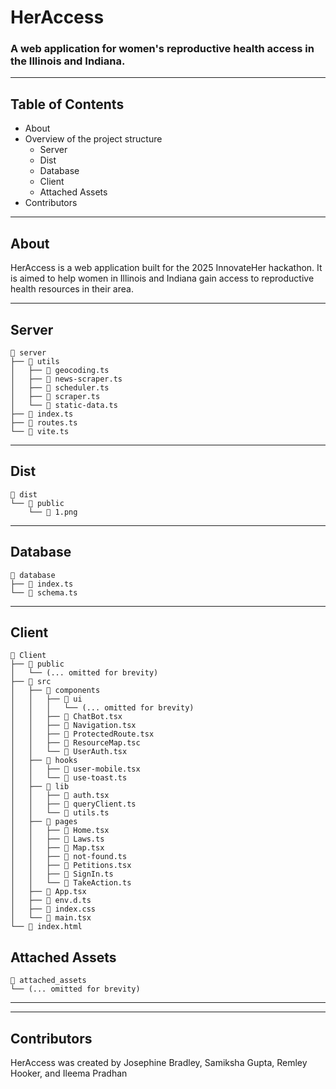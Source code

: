 # HerAccess

### A web application for women's reproductive health access in the Illinois and Indiana. 

<hr>

## Table of Contents

- About
- Overview of the project structure
    - Server
    - Dist
    - Database
    - Client
    - Attached Assets
- Contributors

<hr>

## About

HerAccess is a web application built for the 2025 InnovateHer hackathon. It is aimed to help women in Illinois and Indiana gain access to reproductive health resources in their area. 

<hr>

## Server

```code
📁 server  
├── 📁 utils   
│   ├── 📄 geocoding.ts  
│   ├── 📄 news-scraper.ts   
│   ├── 📄 scheduler.ts 
│   ├── 📄 scraper.ts   
│   └── 📄 static-data.ts  
├── 📄 index.ts  
├── 📄 routes.ts   
└── 📄 vite.ts
```
<hr>

## Dist

```code
📁 dist   
└── 📁 public  
    └── 📄 1.png
```

<hr>

## Database

```code
📁 database   
├── 📄 index.ts  
└── 📄 schema.ts
```

<hr>

## Client

```code
📁 Client
├── 📁 public
│   └── (... omitted for brevity)
├── 📁 src
│   ├── 📁 components
│   │   ├── 📁 ui
│   │   │   └── (... omitted for brevity)
│   │   ├── 📄 ChatBot.tsx
│   │   ├── 📄 Navigation.tsx
│   │   ├── 📄 ProtectedRoute.tsx
│   │   ├── 📄 ResourceMap.tsc
│   │   └── 📄 UserAuth.tsx
│   ├── 📁 hooks
│   │   ├── 📄 user-mobile.tsx
│   │   └── 📄 use-toast.ts
│   ├── 📁 lib
│   │   ├── 📄 auth.tsx
│   │   ├── 📄 queryClient.ts
│   │   └── 📄 utils.ts
│   ├── 📁 pages
│   │   ├── 📄 Home.tsx
│   │   ├── 📄 Laws.ts
│   │   ├── 📄 Map.tsx
│   │   ├── 📄 not-found.ts
│   │   ├── 📄 Petitions.tsx
│   │   ├── 📄 SignIn.ts
│   │   └── 📄 TakeAction.ts
│   ├── 📄 App.tsx
│   ├── 📄 env.d.ts
│   ├── 📄 index.css
│   └── 📄 main.tsx
└── 📄 index.html
```

## Attached Assets

```code
📁 attached_assets   
└── (... omitted for brevity)
```

<hr>

<hr>

## Contributors

HerAccess was created by Josephine Bradley, Samiksha Gupta, Remley Hooker, and Ileema Pradhan
